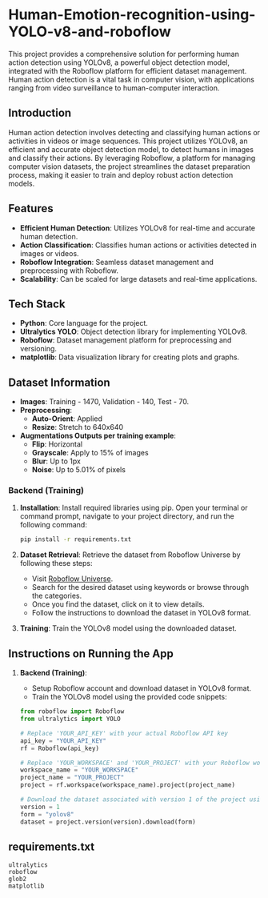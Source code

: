 # Human-Emotion-recognition-using-YOLO-v8-and-roboflow

This project provides a comprehensive solution for performing human action detection using YOLOv8, a powerful object detection model, integrated with the Roboflow platform for efficient dataset management. Human action detection is a vital task in computer vision, with applications ranging from video surveillance to human-computer interaction.

## Introduction

Human action detection involves detecting and classifying human actions or activities in videos or image sequences. This project utilizes YOLOv8, an efficient and accurate object detection model, to detect humans in images and classify their actions. By leveraging Roboflow, a platform for managing computer vision datasets, the project streamlines the dataset preparation process, making it easier to train and deploy robust action detection models.

## Features

- **Efficient Human Detection**: Utilizes YOLOv8 for real-time and accurate human detection.
- **Action Classification**: Classifies human actions or activities detected in images or videos.
- **Roboflow Integration**: Seamless dataset management and preprocessing with Roboflow.
- **Scalability**: Can be scaled for large datasets and real-time applications.

## Tech Stack

- **Python**: Core language for the project.
- **Ultralytics YOLO**: Object detection library for implementing YOLOv8.
- **Roboflow**: Dataset management platform for preprocessing and versioning.
- **matplotlib**: Data visualization library for creating plots and graphs.

## Dataset Information

- **Images**: Training - 1470, Validation - 140, Test - 70.
- **Preprocessing**:
  - **Auto-Orient**: Applied
  - **Resize**: Stretch to 640x640
- **Augmentations Outputs per training example**:
  - **Flip**: Horizontal
  - **Grayscale**: Apply to 15% of images
  - **Blur**: Up to 1px
  - **Noise**: Up to 5.01% of pixels
### Backend (Training)

1. **Installation**: Install required libraries using pip. Open your terminal or command prompt, navigate to your project directory, and run the following command:
   
   ```bash
   pip install -r requirements.txt
   ```

2. **Dataset Retrieval**: Retrieve the dataset from Roboflow Universe by following these steps:
   
   - Visit [Roboflow Universe](https://universe.roboflow.com/).
   - Search for the desired dataset using keywords or browse through the categories.
   - Once you find the dataset, click on it to view details.
   - Follow the instructions to download the dataset in YOLOv8 format.

3. **Training**: Train the YOLOv8 model using the downloaded dataset. 

## Instructions on Running the App

1. **Backend (Training)**:
    - Setup Roboflow account and download dataset in YOLOv8 format.
    - Train the YOLOv8 model using the provided code snippets:

    ```python
    from roboflow import Roboflow
    from ultralytics import YOLO

    # Replace 'YOUR_API_KEY' with your actual Roboflow API key
    api_key = "YOUR_API_KEY"
    rf = Roboflow(api_key)

    # Replace 'YOUR_WORKSPACE' and 'YOUR_PROJECT' with your Roboflow workspace and project names
    workspace_name = "YOUR_WORKSPACE"
    project_name = "YOUR_PROJECT"
    project = rf.workspace(workspace_name).project(project_name)

    # Download the dataset associated with version 1 of the project using YOLOv8 format
    version = 1
    form = "yolov8"
    dataset = project.version(version).download(form)


## requirements.txt

```
ultralytics
roboflow
glob2
matplotlib
```


